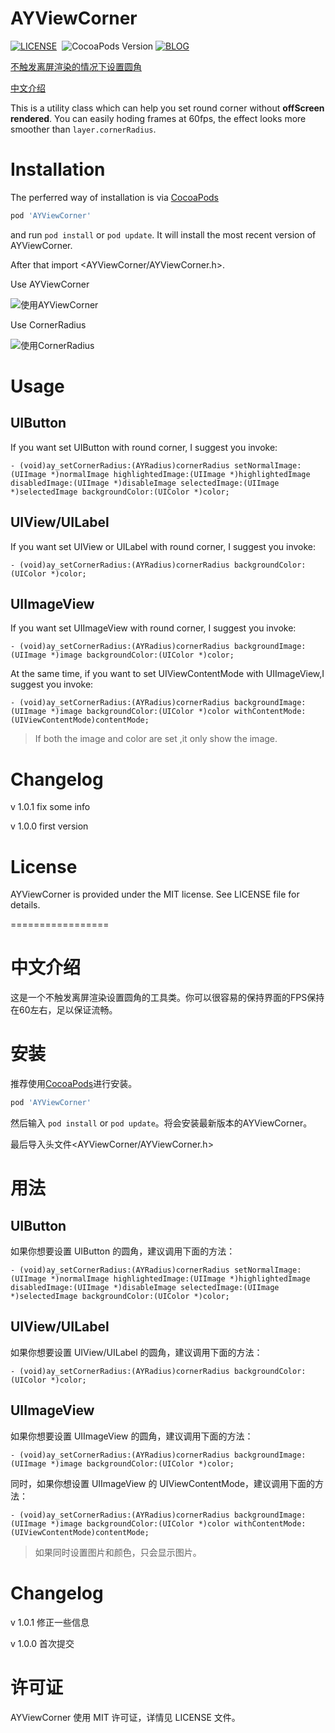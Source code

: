 # AYViewCorner

[![LICENSE](https://img.shields.io/badge/license-MIT-green.svg)](https://github.com/AYJk/AYPageControl/blob/master/License)&nbsp;
![CocoaPods Version](https://img.shields.io/badge/pod-v1.0.0-brightgreen.svg)
[![BLOG](https://img.shields.io/badge/blog-ayjkdev.top-orange.svg)](http://ayjkdev.top/)&nbsp;

[不触发离屏渲染的情况下设置圆角](http://ayjkdev.top/2016/04/05/corner-radius-with-out-offscreen-rendered/)

[中文介绍](https://github.com/AYJk/AYViewCorner#中文介绍)

This is a utility class which can help you set round corner without **offScreen rendered**. 
You can easily hoding frames at 60fps, the effect looks more smoother than `layer.cornerRadius`.

# Installation
The perferred way of installation is via [CocoaPods](http://cocoapods.org/)

```ruby
pod 'AYViewCorner'
```

and run `pod install` or `pod update`. It will install the most recent version of AYViewCorner.

After that import \<AYViewCorner/AYViewCorner.h\>.

Use AYViewCorner

![使用AYViewCorner](http://7xrofo.com1.z0.glb.clouddn.com/IMG_064.PNG)

Use  CornerRadius

![使用CornerRadius](http://7xrofo.com1.z0.glb.clouddn.com/IMG_065.PNG)

# Usage

## UIButton
If you want set UIButton with round corner, I suggest you invoke:
```objc
- (void)ay_setCornerRadius:(AYRadius)cornerRadius setNormalImage:(UIImage *)normalImage highlightedImage:(UIImage *)highlightedImage disabledImage:(UIImage *)disableImage selectedImage:(UIImage *)selectedImage backgroundColor:(UIColor *)color;
```

## UIView/UILabel
If you want set UIView or UILabel with round corner, I suggest you invoke:
```objc
- (void)ay_setCornerRadius:(AYRadius)cornerRadius backgroundColor:(UIColor *)color;
```

## UIImageView
If you want set UIImageView with round corner, I suggest you invoke:
```objc
- (void)ay_setCornerRadius:(AYRadius)cornerRadius backgroundImage:(UIImage *)image backgroundColor:(UIColor *)color;
```
At the same time, if you want to set UIViewContentMode with UIImageView,I suggest you invoke:
```objc
- (void)ay_setCornerRadius:(AYRadius)cornerRadius backgroundImage:(UIImage *)image backgroundColor:(UIColor *)color withContentMode:(UIViewContentMode)contentMode;
```
> If both the image and color are set ,it only show the image.

# Changelog

v 1.0.1 fix some info

v 1.0.0 first version 

# License
AYViewCorner is provided under the MIT license. See LICENSE file for details.	

=================
# 中文介绍

这是一个不触发离屏渲染设置圆角的工具类。你可以很容易的保持界面的FPS保持在60左右，足以保证流畅。

# 安装
推荐使用[CocoaPods](http://cocoapods.org/)进行安装。

```ruby
pod 'AYViewCorner'
```

然后输入 `pod install` or `pod update`。将会安装最新版本的AYViewCorner。

最后导入头文件\<AYViewCorner/AYViewCorner.h\>

# 用法

## UIButton
如果你想要设置 UIButton 的圆角，建议调用下面的方法：

```objc
- (void)ay_setCornerRadius:(AYRadius)cornerRadius setNormalImage:(UIImage *)normalImage highlightedImage:(UIImage *)highlightedImage disabledImage:(UIImage *)disableImage selectedImage:(UIImage *)selectedImage backgroundColor:(UIColor *)color;
```

## UIView/UILabel
如果你想要设置 UIView/UILabel 的圆角，建议调用下面的方法：

```objc
- (void)ay_setCornerRadius:(AYRadius)cornerRadius backgroundColor:(UIColor *)color;
```

## UIImageView
如果你想要设置 UIImageView 的圆角，建议调用下面的方法：

```objc
- (void)ay_setCornerRadius:(AYRadius)cornerRadius backgroundImage:(UIImage *)image backgroundColor:(UIColor *)color;
```

同时，如果你想设置 UIImageView 的 UIViewContentMode，建议调用下面的方法：

```objc
- (void)ay_setCornerRadius:(AYRadius)cornerRadius backgroundImage:(UIImage *)image backgroundColor:(UIColor *)color withContentMode:(UIViewContentMode)contentMode;
```

> 如果同时设置图片和颜色，只会显示图片。

# Changelog

v 1.0.1 修正一些信息

v 1.0.0 首次提交 

# 许可证
AYViewCorner 使用 MIT 许可证，详情见 LICENSE 文件。	
